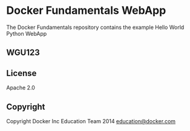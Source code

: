 Docker Fundamentals WebApp
==========================

The Docker Fundamentals repository contains the example Hello World Python WebApp
## WGU123
## License

Apache 2.0

## Copyright

Copyright Docker Inc Education Team 2014 <education@docker.com>
